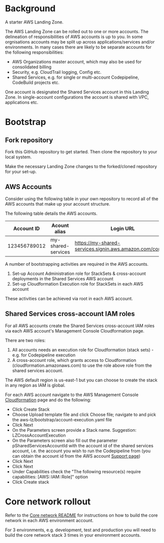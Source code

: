 # Background
A starter AWS Landing Zone.

The AWS Landing Zone can be rolled out to one or more accounts. The delineation of responsibilities of AWS accounts is up to you. In some orgnisations accounts may be split up across applications/services and/or environments. In many cases there are likely to be separate accounts for the following responsibilities:

* AWS Organizations master account, which may also be used for consolidated billing
* Security, e.g. CloudTrail logging, Config etc.
* Shared Services, e.g. for single or multi-account Codepipeline, CodeBuild projects etc.

One account is designated the Shared Services account in this Landing Zone. In single-account configurations the account is shared with VPC, applications etc.

# Bootstrap

## Fork repository

Fork this GitHub repository to get started. Then clone the repository to your local system.

Make the necessary Landing Zone changes to the forked/cloned repository for your set-up.

## AWS Accounts

Consider using the following table in your own repository to record all of the AWS accounts that make up your account structure.

The following table details the AWS accounts. 

| Account ID         | Acount alias           | Login URL                                                 | Root email                                        |
| ------------------ | ---------------------- | --------------------------------------------------------- | ------------------------------------------------- |
| 123456789012       | my-shared-services     | https://my-shared-services.signin.aws.amazon.com/console  | aws@my.com                                        |

A number of bootstrapping activities are required in the AWS accounts.

1. Set-up Account Administration role for StackSets & cross-account deployments in the Shared Services AWS account
2. Set-up Cloudformation Execution role for StackSets in each AWS account

These activities can be achieved via root in each AWS account.

## Shared Services cross-account IAM roles

For all AWS accounts create the Shared Services cross-account IAM roles via each AWS account's Management Console Cloudformation page.

There are two roles:

1. All accounts needs an execution role for Cloudformation (stack sets) - e.g. for Codepipeline execution
2. A cross-account role, which grants access to Cloudformation (cloudformation.amazonaws.com) to use the role above role from the shared services account.

The AWS default region is us-east-1 but you can choose to create the stack in any region as IAM is global.

For each AWS account navigate to the AWS Management Console [Cloudformation](https://console.aws.amazon.com/cloudformation/home) page and do the following:

* Click Create Stack
* Choose Upload template file and click Choose file; navigate to and pick the aws-lz/bootstrap/account-execution.yaml file
* Click Next
* On the Parameters screen provide a Stack name. Suggestion: LZCrossAccountExecution
* On the Parameters screen also fill out the parameter pSharedServicesAccountId with the account id of the shared services account, i.e. the account you wish to run the Codepipeline from (you can obtain the account id from the AWS account [Support page](https://console.aws.amazon.com/support/home))
* Click Next
* Click Next
* Under Capabilities check the "The following resource(s) require capabilities: [AWS::IAM::Role]" option
* Click Create stack

# Core network rollout

Refer to the [Core network README](core/README.md) for instructions on how to build the core network in each AWS environment account.

For 3 environments, e.g. development, test and production you will need to build the core network stack 3 times in your environment accounts.
